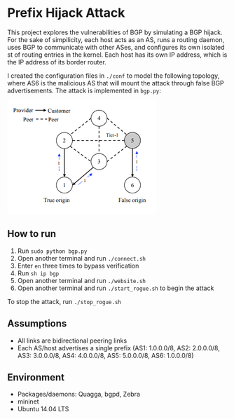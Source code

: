 # Prefix Hijack Attack
This project explores the vulnerabilities of BGP by simulating a BGP hijack. For the sake of simpilicity, each host acts as an AS, runs a routing daemon, uses BGP to communicate with other ASes, and configures its own isolated st of routing entries in the kernel. Each host has its own IP address, which is the IP address of its border router.
 
I created the configuration files in `./conf` to model the following topology, where AS6 is the malicious AS that will mount the attack through false BGP advertisements. The attack is implemented in `bgp.py`:

![topology](topology.png)

## How to run
1. Run `sudo python bgp.py`
2. Open another terminal and run `./connect.sh`
3. Enter `en` three times to bypass verification
4. Run `sh ip bgp`
5. Open another terminal and run `./website.sh`
6. Open another terminal and run `./start_rogue.sh` to begin the attack

To stop the attack, run `./stop_rogue.sh`

## Assumptions
* All links are bidirectional peering links
* Each AS/host advertises a single prefix (AS1: 1.0.0.0/8, AS2: 2.0.0.0/8, AS3: 3.0.0.0/8, AS4: 4.0.0.0/8, AS5: 5.0.0.0/8, AS6: 1.0.0.0/8)

## Environment
* Packages/daemons: Quagga, bgpd, Zebra
* mininet
* Ubuntu 14.04 LTS

